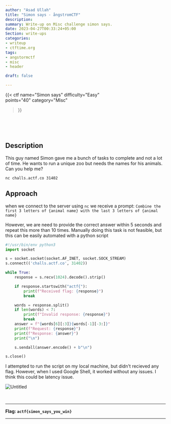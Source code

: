 ```yaml
---
author: "Asad Ullah"
title: "Simon says - ångstromCTF"
description: 
summary: Write-up on Misc challenge simon says.
date: 2023-04-27T00:33:24+05:00
Section: write-ups
categories:
- writeup
- ctftime.org
tags:
- angstormctf
- misc
- header

draft: false

---
```


{{< 
ctf
name="Simon says" 
difficulty="Easy"  
points="40"
category="Misc"
>}}

&nbsp;

&nbsp;


## Description

This guy named Simon gave me a bunch of tasks to complete and not a lot of time. He wants to run a unique zoo but needs the names for his animals. Can you help me?

`nc challs.actf.co 31402`

## Approach

when we connect to the server using `nc` we receive a prompt: `Combine the first 3 letters of {animal name} with the last 3 letters of {animal name}`   

However, we are need to provide the correct answer within 5 seconds and repeat this more than 10 times. Manually doing this task is not feasible, but this can be easily automated with a python script

```python
#!/usr/bin/env python3
import socket

s = socket.socket(socket.AF_INET, socket.SOCK_STREAM)
s.connect(('challs.actf.co', 31402))

while True:
    response = s.recv(1024).decode().strip()

    if response.startswith("actf{"):
        print(f"Received flag: {response}")
        break

    words = response.split()
    if len(words) < 7:
        print(f"Invalid response: {response}")
        break
    answer = f"{words[6][:3]}{words[-1][-3:]}"
    print(f"Request: {response}")
    print(f"Response: {answer}")
    print("\n")

    s.sendall(answer.encode() + b"\n")

s.close()
```

I attempted to run the script on my local machine, but didn't recieved any flag. However, when I used Google Shell, it worked without any issues. I think this could be latency issue.

![Untitled](/write-ups/ctftime/angstorm/google-shell.webp)

&nbsp;

---

**Flag: `actf{simon_says_you_win}`**

---

&nbsp;

&nbsp;
